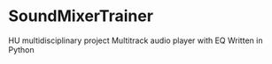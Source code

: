 # SoundMixerTrainer
HU multidisciplinary project
Multitrack audio player with EQ 
Written in Python

